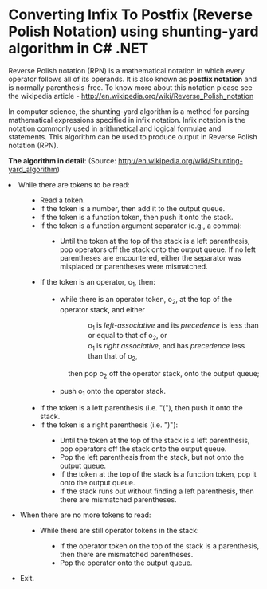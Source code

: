 # Converting Infix To Postfix (Reverse Polish Notation) using shunting-yard algorithm in C# .NET

Reverse Polish notation (RPN) is a mathematical notation in which every operator follows all of its operands. It is also known as <b>postfix notation</b> and is normally parenthesis-free. To know more about this notation please see the wikipedia article - http://en.wikipedia.org/wiki/Reverse_Polish_notation

In computer science, the shunting-yard algorithm is a method for parsing mathematical expressions specified in infix notation. Infix notation is the notation commonly used in arithmetical and logical formulae and statements. This algorithm can be used to produce output in Reverse Polish notation (RPN).

<b>The algorithm in detail</b>:
(Source: http://en.wikipedia.org/wiki/Shunting-yard_algorithm)
<li>While there are tokens to be read:</li>
</ul>
<dl>
<dd>
<ul>
<li>Read a token.</li>
<li>If the token is a number, then add it to the output queue.</li>
<li>If the token is a function token, then push it onto the stack.</li>
<li>If the token is a function argument separator (e.g., a comma):</li>
</ul>
<dl>
<dd>
<ul>
<li>Until the token at the top of the stack is a left parenthesis, pop operators off the stack onto the output queue. If no left parentheses are encountered, either the separator was misplaced or parentheses were mismatched.</li>
</ul>
</dd>
</dl>
<ul>
<li>If the token is an operator, o<sub>1</sub>, then:</li>
</ul>
<dl>
<dd>
<ul>
<li>while there is an operator token, o<sub>2</sub>, at the top of the operator stack, and either</li>
</ul>
<dl>
<dd>
<dl>
<dd>o<sub>1</sub> is <i>left-associative</i> and its <i>precedence</i> is less than or equal to that of o<sub>2</sub>, or</dd>
<dd>o<sub>1</sub> is <i>right associative</i>, and has <i>precedence</i> less than that of o<sub>2</sub>,</dd>
</dl>
</dd>
<dd>then pop o<sub>2</sub> off the operator stack, onto the output queue;</dd>
</dl>
<ul>
<li>push o<sub>1</sub> onto the operator stack.</li>
</ul>
</dd>
</dl>
<ul>
<li>If the token is a left parenthesis (i.e. "("), then push it onto the stack.</li>
<li>If the token is a right parenthesis (i.e. ")"):</li>
</ul>
<dl>
<dd>
<ul>
<li>Until the token at the top of the stack is a left parenthesis, pop operators off the stack onto the output queue.</li>
<li>Pop the left parenthesis from the stack, but not onto the output queue.</li>
<li>If the token at the top of the stack is a function token, pop it onto the output queue.</li>
<li>If the stack runs out without finding a left parenthesis, then there are mismatched parentheses.</li>
</ul>
</dd>
</dl>
</dd>
</dl>
<ul>
<li>When there are no more tokens to read:</li>
</ul>
<dl>
<dd>
<ul>
<li>While there are still operator tokens in the stack:</li>
</ul>
<dl>
<dd>
<ul>
<li>If the operator token on the top of the stack is a parenthesis, then there are mismatched parentheses.</li>
<li>Pop the operator onto the output queue.</li>
</ul>
</dd>
</dl>
</dd>
</dl>
<ul>
<li>Exit.</li>
</ul>
